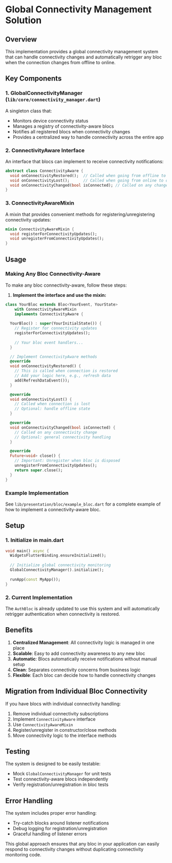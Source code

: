 # Global Connectivity Management Solution

## Overview

This implementation provides a global connectivity management system that can handle connectivity changes and automatically retrigger any bloc when the connection changes from offline to online.

## Key Components

### 1. GlobalConnectivityManager (`lib/core/connectivity_manager.dart`)

A singleton class that:
- Monitors device connectivity status
- Manages a registry of connectivity-aware blocs
- Notifies all registered blocs when connectivity changes
- Provides a centralized way to handle connectivity across the entire app

### 2. ConnectivityAware Interface

An interface that blocs can implement to receive connectivity notifications:

```dart
abstract class ConnectivityAware {
  void onConnectivityRestored();  // Called when going from offline to online
  void onConnectivityLost();      // Called when going from online to offline
  void onConnectivityChanged(bool isConnected); // Called on any change
}
```

### 3. ConnectivityAwareMixin

A mixin that provides convenient methods for registering/unregistering connectivity updates:

```dart
mixin ConnectivityAwareMixin {
  void registerForConnectivityUpdates();
  void unregisterFromConnectivityUpdates();
}
```

## Usage

### Making Any Bloc Connectivity-Aware

To make any bloc connectivity-aware, follow these steps:

1. **Implement the interface and use the mixin:**

```dart
class YourBloc extends Bloc<YourEvent, YourState> 
    with ConnectivityAwareMixin 
    implements ConnectivityAware {
  
  YourBloc() : super(YourInitialState()) {
    // Register for connectivity updates
    registerForConnectivityUpdates();
    
    // Your bloc event handlers...
  }

  // Implement ConnectivityAware methods
  @override
  void onConnectivityRestored() {
    // This is called when connection is restored
    // Add your logic here, e.g., refresh data
    add(RefreshDataEvent());
  }

  @override
  void onConnectivityLost() {
    // Called when connection is lost
    // Optional: handle offline state
  }

  @override
  void onConnectivityChanged(bool isConnected) {
    // Called on any connectivity change
    // Optional: general connectivity handling
  }

  @override
  Future<void> close() {
    // Important: Unregister when bloc is disposed
    unregisterFromConnectivityUpdates();
    return super.close();
  }
}
```

### Example Implementation

See `lib/presentation/bloc/example_bloc.dart` for a complete example of how to implement a connectivity-aware bloc.

## Setup

### 1. Initialize in main.dart

```dart
void main() async {
  WidgetsFlutterBinding.ensureInitialized();
  
  // Initialize global connectivity monitoring
  GlobalConnectivityManager().initialize();
  
  runApp(const MyApp());
}
```

### 2. Current Implementation

The `AuthBloc` is already updated to use this system and will automatically retrigger authentication when connectivity is restored.

## Benefits

1. **Centralized Management**: All connectivity logic is managed in one place
2. **Scalable**: Easy to add connectivity awareness to any new bloc
3. **Automatic**: Blocs automatically receive notifications without manual setup
4. **Clean**: Separates connectivity concerns from business logic
5. **Flexible**: Each bloc can decide how to handle connectivity changes

## Migration from Individual Bloc Connectivity

If you have blocs with individual connectivity handling:

1. Remove individual connectivity subscriptions
2. Implement `ConnectivityAware` interface
3. Use `ConnectivityAwareMixin`
4. Register/unregister in constructor/close methods
5. Move connectivity logic to the interface methods

## Testing

The system is designed to be easily testable:
- Mock `GlobalConnectivityManager` for unit tests
- Test connectivity-aware blocs independently
- Verify registration/unregistration in bloc tests

## Error Handling

The system includes proper error handling:
- Try-catch blocks around listener notifications
- Debug logging for registration/unregistration
- Graceful handling of listener errors

This global approach ensures that any bloc in your application can easily respond to connectivity changes without duplicating connectivity monitoring code.
